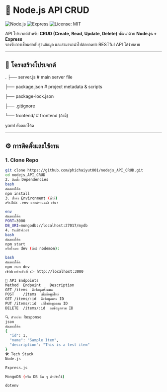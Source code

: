 # 🚀 Node.js API CRUD

![Node.js](https://img.shields.io/badge/Node.js-18.x-green?logo=node.js)
![Express](https://img.shields.io/badge/Express.js-Framework-lightgrey?logo=express)
![License: MIT](https://img.shields.io/badge/License-MIT-blue.svg)

API โปรเจกต์สำหรับ **CRUD (Create, Read, Update, Delete)** พัฒนาด้วย **Node.js + Express**  
รองรับการเชื่อมต่อกับฐานข้อมูล และสามารถนำไปต่อยอดทำ RESTful API ได้ง่ายดาย

---

## 📂 โครงสร้างโปรเจกต์

.
├── server.js # main server file

├── package.json # project metadata & scripts

├── package-lock.json

├── .gitignore

└── frontend/ # frontend (ถ้ามี)

yaml
คัดลอกโค้ด

---

## ⚙️ การติดตั้งและใช้งาน

### 1. Clone Repo
```bash
git clone https://github.com/phichaiyut001/nodejs_API_CRUD.git
cd nodejs_API_CRUD
2. ติดตั้ง Dependencies
bash
คัดลอกโค้ด
npm install
3. ตั้งค่า Environment (ถ้ามี)
สร้างไฟล์ .env และกำหนดค่า เช่น:

env
คัดลอกโค้ด
PORT=3000
DB_URI=mongodb://localhost:27017/mydb
4. รันเซิร์ฟเวอร์
bash
คัดลอกโค้ด
npm start
หรือโหมด dev (ถ้ามี nodemon):

bash
คัดลอกโค้ด
npm run dev
เซิร์ฟเวอร์จะรันที่ 👉 http://localhost:3000

📡 API Endpoints
Method	Endpoint	Description
GET	/items	ดึงข้อมูลทั้งหมด
POST	/items	เพิ่มข้อมูลใหม่
GET	/items/:id	ดึงข้อมูลตาม ID
PUT	/items/:id	แก้ไขข้อมูลตาม ID
DELETE	/items/:id	ลบข้อมูลตาม ID

🔍 ตัวอย่าง Response
json
คัดลอกโค้ด
{
  "id": 1,
  "name": "Sample Item",
  "description": "This is a test item"
}
🛠 Tech Stack
Node.js

Express.js

MongoDB (หรือ DB อื่น ๆ ถ้าปรับใช้)

dotenv
